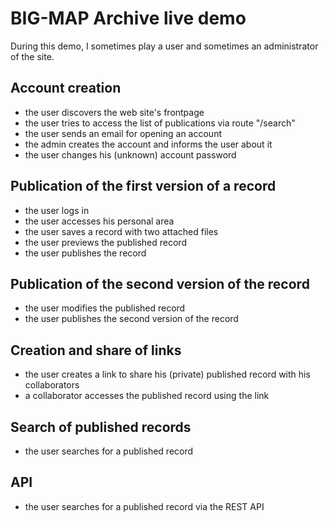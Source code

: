 # BIG-MAP Archive live demo

During this demo, I sometimes play a user and sometimes an administrator of the site.

## Account creation

- the user discovers the web site's frontpage
- the user tries to access the list of publications via route "/search"
- the user sends an email for opening an account
- the admin creates the account and informs the user about it
- the user changes his (unknown) account password

## Publication of the first version of a record

- the user logs in
- the user accesses his personal area
- the user saves a record with two attached files
- the user previews the published record
- the user publishes the record

## Publication of the second version of the record

- the user modifies the published record
- the user publishes the second version of the record

## Creation and share of links

- the user creates a link to share his (private) published record with his collaborators
- a collaborator accesses the published record using the link

## Search of published records

- the user searches for a published record

## API

- the user searches for a published record via the REST API
